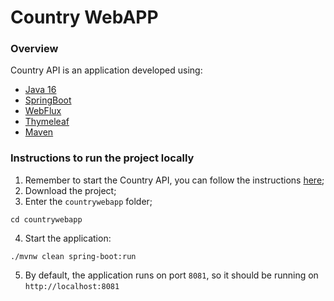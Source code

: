 # Country WebAPP

### Overview
Country API is an application developed using:
* [Java 16](https://openjdk.java.net/projects/jdk/16/)
* [SpringBoot](https://spring.io/guides/gs/spring-boot/)
* [WebFlux](https://www.baeldung.com/spring-webflux)
* [Thymeleaf](https://www.thymeleaf.org/)
* [Maven](https://maven.apache.org/guides/index.html)

### Instructions to run the project locally
1. Remember to start the Country API, you can follow the instructions
   [here](https://github.com/ericksonfilipe/countryapi);
2. Download the project;
3. Enter the `countrywebapp` folder;
```
cd countrywebapp
```
4. Start the application:
```
./mvnw clean spring-boot:run
```
5. By default, the application runs on port `8081`, so it should be running on `http://localhost:8081`


